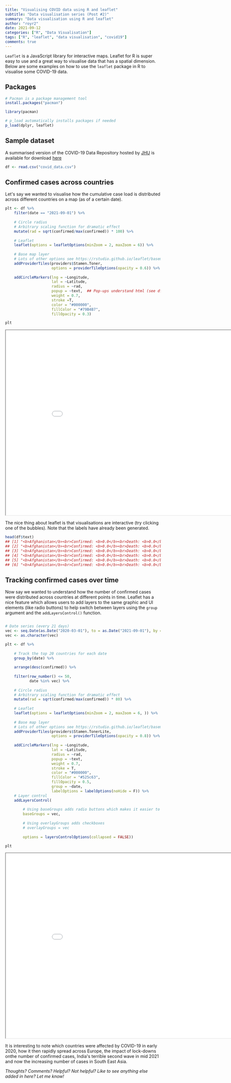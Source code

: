 ```yaml
---
title: "Visualising COVID data using R and leaflet"
subtitle: "Data visualisation series (Post #2)"
summary: "Data visualisation using R and leaflet"
author: "royr2"
date: 2021-09-12
categories: ["R", "Data Visualisation"]
tags: ["R", "leaflet", "data visualisation", "covid19"]  
comments: true
---
```




`Leaflet` is a JavaScript library for interactive maps. Leaflet for R is super easy to use and a great way to visualise data that has a spatial dimension. Below are some examples on how to use the `leaflet` package in R to visualise some COVID-19 data.

## Packages

```r
# Pacman is a package management tool 
install.packages("pacman")
```


```r
library(pacman)

# p_load automatically installs packages if needed
p_load(dplyr, leaflet)
```

## Sample dataset
A summarised version of the COVID-19 Data Repository hosted by [JHU](https://github.com/CSSEGISandData/COVID-19) is available for download [here](https://github.com/royr2/blog/blob/main/download/covid_data.csv)




```r
df <- read.csv("covid_data.csv")
```

## Confirmed cases across countries
Let's say we wanted to visualise how the cumulative case load is distributed across different countries on a map (as of a certain date).


```r
plt <- df %>% 
    filter(date == "2021-09-01") %>% 
    
    # Circle radius 
    # Arbitrary scaling function for dramatic effect
    mutate(rad = sqrt(confirmed/max(confirmed)) * 100) %>% 
    
    # Leaflet
    leaflet(options = leafletOptions(minZoom = 2, maxZoom = 6)) %>% 
    
    # Base map layer
    # Lots of other options see https://rstudio.github.io/leaflet/basemaps.html
    addProviderTiles(providers$Stamen.Toner,
                     options = providerTileOptions(opacity = 0.6)) %>%
    
    addCircleMarkers(lng = ~Longitude, 
                     lat = ~Latitude, 
                     radius = ~rad, 
                     popup = ~text,  ## Pop-ups understand html (see df$text)
                     weight = 0.7,
                     stroke =T, 
                     color = "#000000",
                     fillColor = "#79B4B7", 
                     fillOpacity = 0.3)
```




```r
plt
```

<iframe src = "map1.html" height = "600" width = "900"></iframe>

The nice thing about leaflet is that visualisations are interactive (try clicking one of the bubbles). Note that the labels have already been generated. 


```r
head(df$text)
## [1] "<b>Afghanistan</b><br>Confirmed: <b>0.0</b><br>Death: <b>0.0</b><br>Fatality Ratio: <b>0.0%</b><br>"
## [2] "<b>Afghanistan</b><br>Confirmed: <b>0.0</b><br>Death: <b>0.0</b><br>Fatality Ratio: <b>0.0%</b><br>"
## [3] "<b>Afghanistan</b><br>Confirmed: <b>0.0</b><br>Death: <b>0.0</b><br>Fatality Ratio: <b>0.0%</b><br>"
## [4] "<b>Afghanistan</b><br>Confirmed: <b>0.0</b><br>Death: <b>0.0</b><br>Fatality Ratio: <b>0.0%</b><br>"
## [5] "<b>Afghanistan</b><br>Confirmed: <b>0.0</b><br>Death: <b>0.0</b><br>Fatality Ratio: <b>0.0%</b><br>"
## [6] "<b>Afghanistan</b><br>Confirmed: <b>0.0</b><br>Death: <b>0.0</b><br>Fatality Ratio: <b>0.0%</b><br>"
```

## Tracking confirmed cases over time
Now say we wanted to understand how the number of confirmed cases were distributed across countries at different points in time. Leaflet has a nice feature which allows users to add layers to the same graphic and UI elements (like radio buttons) to help switch between layers using the `group` argument and the `addLayersControl()` function. 


```r

# Date series (every 21 days)
vec <- seq.Date(as.Date("2020-03-01"), to = as.Date("2021-09-01"), by = "21 days")
vec <- as.character(vec)

plt <- df %>% 
    
    # Track the top 20 countries for each date
    group_by(date) %>% 
    
    arrange(desc(confirmed)) %>% 
    
    filter(row_number() <= 50, 
           date %in% vec) %>% 
    
    # Circle radius 
    # Arbitrary scaling function for dramatic effect
    mutate(rad = sqrt(confirmed/max(confirmed)) * 80) %>% 
    
    # Leaflet
    leaflet(options = leafletOptions(minZoom = 2, maxZoom = 6, )) %>% 
    
    # Base map layer
    # Lots of other options see https://rstudio.github.io/leaflet/basemaps.html
    addProviderTiles(providers$Stamen.TonerLite,
                     options = providerTileOptions(opacity = 0.8)) %>%
    
    addCircleMarkers(lng = ~Longitude, 
                     lat = ~Latitude, 
                     radius = ~rad, 
                     popup = ~text,
                     weight = 0.7,
                     stroke = T, 
                     color = "#000000",
                     fillColor = "#525c63", 
                     fillOpacity = 0.5, 
                     group = ~date, 
                     labelOptions = labelOptions(noHide = F)) %>% 
    # Layer control
    addLayersControl(
        
        # Using baseGroups adds radio buttons which makes it easier to switch
        baseGroups = vec,
        
        # Using overlayGroups adds checkboxes        
        # overlayGroups = vec
        
        options = layersControlOptions(collapsed = FALSE))
```




```r
plt
```

<iframe src = "map2.html" height = "600" width = "900"></iframe>

It is interesting to note which countries were affected by COVID-19 in early 2020, how it then rapidly spread across Europe, the impact of lock-downs onthe number of confirmed cases, India's terrible second wave in mid 2021 and now the increasing number of cases in South East Asia. 

*Thoughts? Comments? Helpful? Not helpful? Like to see anything else added in here? Let me know!*

